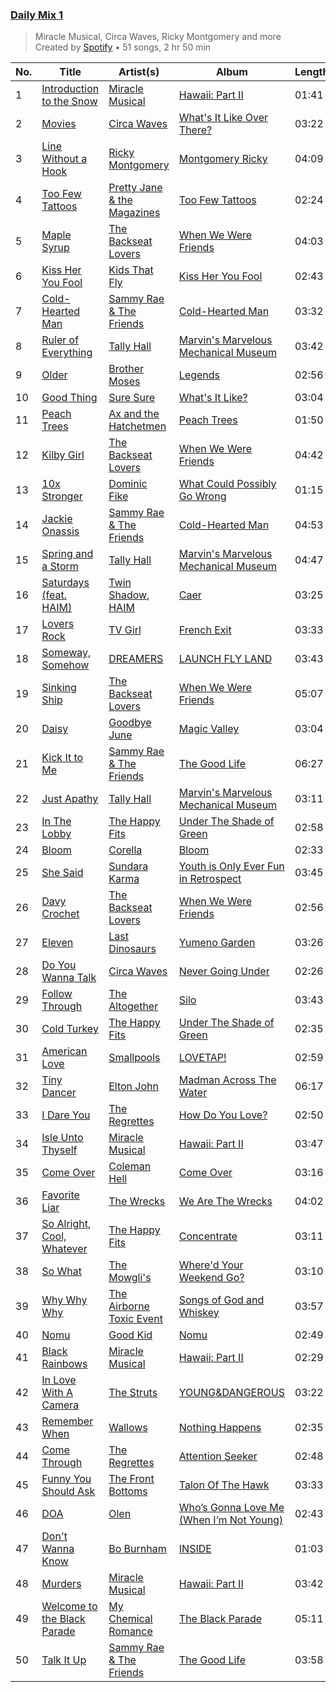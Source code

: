 ### [Daily Mix 1](https://open.spotify.com/playlist/37i9dQZF1E39Gzb56luQni)

> Miracle Musical, Circa Waves, Ricky Montgomery and more<br>
> Created by [Spotify](https://open.spotify.com/user/spotify) • 51 songs, 2 hr 50 min

| No. | Title | Artist(s) | Album | Length |
|---|---|---|---|---|
| 1 | [Introduction to the Snow](https://open.spotify.com/track/7qLs0IyUn6TrqgMzQ33SdH) | [Miracle Musical](https://open.spotify.com/artist/2FRXiAz5Uz78LLLSwEUhLt) | [Hawaii: Part II](https://open.spotify.com/album/1CbtBQqibzdxhmpiLD7vzN) | 01:41 |
| 2 | [Movies](https://open.spotify.com/track/3D8jabgtmZtDibyb6gqZOT) | [Circa Waves](https://open.spotify.com/artist/6hl5k4gLl1p3sjhHcb57t2) | [What's It Like Over There?](https://open.spotify.com/album/5pQd4CjocXnv5aLizqHCMu) | 03:22 |
| 3 | [Line Without a Hook](https://open.spotify.com/track/5NvOZCjZaGGGL597exlQWv) | [Ricky Montgomery](https://open.spotify.com/artist/0ZUvK7zGdXLd78mQr3t1Tw) | [Montgomery Ricky](https://open.spotify.com/album/25paSmOYSF03s81DCNqQn3) | 04:09 |
| 4 | [Too Few Tattoos](https://open.spotify.com/track/2MULdl5TdUJCAxJfd8fHjF) | [Pretty Jane & the Magazines](https://open.spotify.com/artist/6epJ25SOjrUlNIH80KKluq) | [Too Few Tattoos](https://open.spotify.com/album/1mZgSgGyJ8seP3ByQ8cAg8) | 02:24 |
| 5 | [Maple Syrup](https://open.spotify.com/track/4MXE6VCvTsQitHWrAxj7Kg) | [The Backseat Lovers](https://open.spotify.com/artist/6p2HnfM955TI1bX34dkLnI) | [When We Were Friends](https://open.spotify.com/album/3TSMSh5dai7WEnEGOoMXBZ) | 04:03 |
| 6 | [Kiss Her You Fool](https://open.spotify.com/track/6aBh6vT0UV14DneyyNorR2) | [Kids That Fly](https://open.spotify.com/artist/1qChcfwij4nN6hsCLTKBJX) | [Kiss Her You Fool](https://open.spotify.com/album/5jRYuoqIFmARsD6KV3xEAd) | 02:43 |
| 7 | [Cold-Hearted Man](https://open.spotify.com/track/4a8L9qf7HshfwT9XqEWAY5) | [Sammy Rae & The Friends](https://open.spotify.com/artist/3lFDsTyYNPQc8WzJExnQWn) | [Cold-Hearted Man](https://open.spotify.com/album/1GWt0mqBJootdml3cbaG59) | 03:32 |
| 8 | [Ruler of Everything](https://open.spotify.com/track/3vFZheR74pxUkzxqhXTZ2X) | [Tally Hall](https://open.spotify.com/artist/7lqaPghwYv2mE9baz5XQmL) | [Marvin's Marvelous Mechanical Museum](https://open.spotify.com/album/2TN3NIEBmAOGWmvP96DFs5) | 03:42 |
| 9 | [Older](https://open.spotify.com/track/7ftNgWJVEeA9HTLMaAzA0k) | [Brother Moses](https://open.spotify.com/artist/6PPQbW6B4qlgQbuvjbdQ4V) | [Legends](https://open.spotify.com/album/1LRpkUWt4EzdSGgC94VkEO) | 02:56 |
| 10 | [Good Thing](https://open.spotify.com/track/063d63uD0ZK1Ge9n5IF3Bg) | [Sure Sure](https://open.spotify.com/artist/1anAI9P9iSzc9qzLv6AtHZ) | [What's It Like?](https://open.spotify.com/album/056WVgV0QimZ6XcEHczGlG) | 03:04 |
| 11 | [Peach Trees](https://open.spotify.com/track/2hiEGsafGTYbc5UYuU3WN6) | [Ax and the Hatchetmen](https://open.spotify.com/artist/5WJCUSIw2Td5IEfa3LXCo9) | [Peach Trees](https://open.spotify.com/album/74P7tdRtyxYxbWXJVBr8GK) | 01:50 |
| 12 | [Kilby Girl](https://open.spotify.com/track/1170VohRSx6GwE6QDCHPPH) | [The Backseat Lovers](https://open.spotify.com/artist/6p2HnfM955TI1bX34dkLnI) | [When We Were Friends](https://open.spotify.com/album/3TSMSh5dai7WEnEGOoMXBZ) | 04:42 |
| 13 | [10x Stronger](https://open.spotify.com/track/3xLU29XDzxUllbDjLumKf7) | [Dominic Fike](https://open.spotify.com/artist/6USv9qhCn6zfxlBQIYJ9qs) | [What Could Possibly Go Wrong](https://open.spotify.com/album/1BubKJqf6Uc4fNae5kLJJ7) | 01:15 |
| 14 | [Jackie Onassis](https://open.spotify.com/track/57cromdHnqVGbXregGbyOc) | [Sammy Rae & The Friends](https://open.spotify.com/artist/3lFDsTyYNPQc8WzJExnQWn) | [Cold-Hearted Man](https://open.spotify.com/album/1GWt0mqBJootdml3cbaG59) | 04:53 |
| 15 | [Spring and a Storm](https://open.spotify.com/track/7i6pxHwCREvogBRpGyMzFX) | [Tally Hall](https://open.spotify.com/artist/7lqaPghwYv2mE9baz5XQmL) | [Marvin's Marvelous Mechanical Museum](https://open.spotify.com/album/2TN3NIEBmAOGWmvP96DFs5) | 04:47 |
| 16 | [Saturdays (feat. HAIM)](https://open.spotify.com/track/5ClqcvP4dYDDX6Zv3jPQD1) | [Twin Shadow](https://open.spotify.com/artist/6fLrPFLWLSCrp7gcTZXcKb), [HAIM](https://open.spotify.com/artist/4Ui2kfOqGujY81UcPrb5KE) | [Caer](https://open.spotify.com/album/5eIgu8uJ3H18h8vVqJYggZ) | 03:25 |
| 17 | [Lovers Rock](https://open.spotify.com/track/6dBUzqjtbnIa1TwYbyw5CM) | [TV Girl](https://open.spotify.com/artist/0Y6dVaC9DZtPNH4591M42W) | [French Exit](https://open.spotify.com/album/4Hai0uVzRbyTSaTPzxTY4e) | 03:33 |
| 18 | [Someway, Somehow](https://open.spotify.com/track/5fCGBY6HsBeMdbp1cnTfmG) | [DREAMERS](https://open.spotify.com/artist/1FgsVeOhRYuSw2ghkIXV0A) | [LAUNCH FLY LAND](https://open.spotify.com/album/6tPdQZsetTB8YW1cjuk9u4) | 03:43 |
| 19 | [Sinking Ship](https://open.spotify.com/track/4ydzIb3mPmiSm30PIMIrq8) | [The Backseat Lovers](https://open.spotify.com/artist/6p2HnfM955TI1bX34dkLnI) | [When We Were Friends](https://open.spotify.com/album/3TSMSh5dai7WEnEGOoMXBZ) | 05:07 |
| 20 | [Daisy](https://open.spotify.com/track/6zSekCO8d6oK2tsEBuxQPp) | [Goodbye June](https://open.spotify.com/artist/1l9I7G8J8AnMScWQwlNJ4M) | [Magic Valley](https://open.spotify.com/album/4GQp1LbFHcJVkS9M5HUzAL) | 03:04 |
| 21 | [Kick It to Me](https://open.spotify.com/track/6QZbDUZEgkwaVWROtWzjQ0) | [Sammy Rae & The Friends](https://open.spotify.com/artist/3lFDsTyYNPQc8WzJExnQWn) | [The Good Life](https://open.spotify.com/album/4s1igjt5YJe7s7BdCeX3DX) | 06:27 |
| 22 | [Just Apathy](https://open.spotify.com/track/7zCtLJNfkx82oqi1RUDSIU) | [Tally Hall](https://open.spotify.com/artist/7lqaPghwYv2mE9baz5XQmL) | [Marvin's Marvelous Mechanical Museum](https://open.spotify.com/album/2TN3NIEBmAOGWmvP96DFs5) | 03:11 |
| 23 | [In The Lobby](https://open.spotify.com/track/2Ti2oUliG7Om3wrwZ2oNFt) | [The Happy Fits](https://open.spotify.com/artist/73rPcaYEhBd0UuVZBqqyQJ) | [Under The Shade of Green](https://open.spotify.com/album/7zDlksfOktU7vodm08KPsb) | 02:58 |
| 24 | [Bloom](https://open.spotify.com/track/73FM54gxQEfzccxKKFE2iW) | [Corella](https://open.spotify.com/artist/5LoyxydilSHtcohX3rSRXe) | [Bloom](https://open.spotify.com/album/4HMw3oIsK71ORPwpYF4ZTQ) | 02:33 |
| 25 | [She Said](https://open.spotify.com/track/3ZJZjjKFxTqVGJ8QIYKMjp) | [Sundara Karma](https://open.spotify.com/artist/4fgXfJCQnK6c44u4KzAtQP) | [Youth is Only Ever Fun in Retrospect](https://open.spotify.com/album/3Hua29YXoJu25qVEhmssFb) | 03:45 |
| 26 | [Davy Crochet](https://open.spotify.com/track/1w9B61OdLdnjzZIUYmy0bd) | [The Backseat Lovers](https://open.spotify.com/artist/6p2HnfM955TI1bX34dkLnI) | [When We Were Friends](https://open.spotify.com/album/3TSMSh5dai7WEnEGOoMXBZ) | 02:56 |
| 27 | [Eleven](https://open.spotify.com/track/67nYknr6fPloy87OxlURuf) | [Last Dinosaurs](https://open.spotify.com/artist/677sHrkjhB7IP4YwjzZyc4) | [Yumeno Garden](https://open.spotify.com/album/32S8pHV6mMJTg5lLZeb3sr) | 03:26 |
| 28 | [Do You Wanna Talk](https://open.spotify.com/track/0fjEEHg3EVDBBbL7Vqy2O6) | [Circa Waves](https://open.spotify.com/artist/6hl5k4gLl1p3sjhHcb57t2) | [Never Going Under](https://open.spotify.com/album/4qx3TNl48aPu76YRCNZ4pj) | 02:26 |
| 29 | [Follow Through](https://open.spotify.com/track/2Y7xeRouoLEKDTwBHlAFnC) | [The Altogether](https://open.spotify.com/artist/6LipWEhF4zwwRY8hFtCQHc) | [Silo](https://open.spotify.com/album/7gMJ73FNHGu8YHP3Kkt9Vd) | 03:43 |
| 30 | [Cold Turkey](https://open.spotify.com/track/1S5EeXSOSqfrU2ItVbPZlv) | [The Happy Fits](https://open.spotify.com/artist/73rPcaYEhBd0UuVZBqqyQJ) | [Under The Shade of Green](https://open.spotify.com/album/7zDlksfOktU7vodm08KPsb) | 02:35 |
| 31 | [American Love](https://open.spotify.com/track/0m8z88MqUfbstTIUMK2wfZ) | [Smallpools](https://open.spotify.com/artist/4iiQabGKtS2RtTKpVkrVTw) | [LOVETAP!](https://open.spotify.com/album/59xqFRG2IgFTsZtQ73yIp6) | 02:59 |
| 32 | [Tiny Dancer](https://open.spotify.com/track/2TVxnKdb3tqe1nhQWwwZCO) | [Elton John](https://open.spotify.com/artist/3PhoLpVuITZKcymswpck5b) | [Madman Across The Water](https://open.spotify.com/album/2OZbaW9tgO62ndm375lFZr) | 06:17 |
| 33 | [I Dare You](https://open.spotify.com/track/6N3aShaAM8V6valfHIFVOr) | [The Regrettes](https://open.spotify.com/artist/67WNUxmM7y4WzHPAVzBu3E) | [How Do You Love?](https://open.spotify.com/album/0uIC8BxmLHZLpQX81ZqQE0) | 02:50 |
| 34 | [Isle Unto Thyself](https://open.spotify.com/track/19siCk4vlsMuzQmLTwi5yt) | [Miracle Musical](https://open.spotify.com/artist/2FRXiAz5Uz78LLLSwEUhLt) | [Hawaii: Part II](https://open.spotify.com/album/1CbtBQqibzdxhmpiLD7vzN) | 03:47 |
| 35 | [Come Over](https://open.spotify.com/track/2o3Wog8cDobbtvgFXIc6mK) | [Coleman Hell](https://open.spotify.com/artist/3q9nybxzbSHsesDBHUlP4c) | [Come Over](https://open.spotify.com/album/1FJRJYdexmGtM1mIqNgkBe) | 03:16 |
| 36 | [Favorite Liar](https://open.spotify.com/track/1scwknKtBQpreYy6MSoJqJ) | [The Wrecks](https://open.spotify.com/artist/458aS6ALc3QkzwfR5USt34) | [We Are The Wrecks](https://open.spotify.com/album/0vQRfUULb3EpObpn28YOkH) | 04:02 |
| 37 | [So Alright, Cool, Whatever](https://open.spotify.com/track/47rOmlKHPYyMDM3h6L74Sn) | [The Happy Fits](https://open.spotify.com/artist/73rPcaYEhBd0UuVZBqqyQJ) | [Concentrate](https://open.spotify.com/album/1mgzsmNo3XcdjonlRIwvFk) | 03:11 |
| 38 | [So What](https://open.spotify.com/track/0wAbE8PmaALSdGEpfOuk6J) | [The Mowgli's](https://open.spotify.com/artist/6AGUQK1EWK6nvN4pLIDQDQ) | [Where'd Your Weekend Go?](https://open.spotify.com/album/71o4Eq4gL2QGUb1FOey4G7) | 03:10 |
| 39 | [Why Why Why](https://open.spotify.com/track/68kS1Ni1vcDKRi8uzQh8UM) | [The Airborne Toxic Event](https://open.spotify.com/artist/7xovAENFxmyEWhzbnHsB3Z) | [Songs of God and Whiskey](https://open.spotify.com/album/7MR51b6JwOmyBUtmFRWPvW) | 03:57 |
| 40 | [Nomu](https://open.spotify.com/track/1hgb3hxKtCpX4tI0hrP46K) | [Good Kid](https://open.spotify.com/artist/38SKxCyfrmNWqWunb9wGHP) | [Nomu](https://open.spotify.com/album/0ZiUWlC9oeUQeTLZJ0LhTP) | 02:49 |
| 41 | [Black Rainbows](https://open.spotify.com/track/3C5CcBXFEldHfgwDe62zWI) | [Miracle Musical](https://open.spotify.com/artist/2FRXiAz5Uz78LLLSwEUhLt) | [Hawaii: Part II](https://open.spotify.com/album/1CbtBQqibzdxhmpiLD7vzN) | 02:29 |
| 42 | [In Love With A Camera](https://open.spotify.com/track/2CEjWJ4lPiodKXXS2bhVyP) | [The Struts](https://open.spotify.com/artist/3lDpdwM8KILepMHqBWUhIA) | [YOUNG&DANGEROUS](https://open.spotify.com/album/1mFRTnYk72zZfVk7l25G3g) | 03:22 |
| 43 | [Remember When](https://open.spotify.com/track/5naar7XewEOAjOywIp6Jjq) | [Wallows](https://open.spotify.com/artist/0NIPkIjTV8mB795yEIiPYL) | [Nothing Happens](https://open.spotify.com/album/7eed9MBclFPjjjvotfR2e9) | 02:35 |
| 44 | [Come Through](https://open.spotify.com/track/6TJv1Np1Qzps2dR7oB3m5K) | [The Regrettes](https://open.spotify.com/artist/67WNUxmM7y4WzHPAVzBu3E) | [Attention Seeker](https://open.spotify.com/album/237iOHOkZOBZfMyc371XdW) | 02:48 |
| 45 | [Funny You Should Ask](https://open.spotify.com/track/4AyA99jxTCLLLuSwVHgjxm) | [The Front Bottoms](https://open.spotify.com/artist/5ictveRyhWRs8Gt8Dvt1hS) | [Talon Of The Hawk](https://open.spotify.com/album/1Xz5zrDqXetBm5HwNGSqPs) | 03:33 |
| 46 | [DOA](https://open.spotify.com/track/4sy86utWrvEKd2w7zfnzL3) | [Olen](https://open.spotify.com/artist/0m34JtkojthW5WYugFm0e3) | [Who’s Gonna Love Me (When I’m Not Young)](https://open.spotify.com/album/75cLYF9N4P7YEPkj2U5yTL) | 02:43 |
| 47 | [Don't Wanna Know](https://open.spotify.com/track/4MsBOGhjM996rL6sf0i0n7) | [Bo Burnham](https://open.spotify.com/artist/2Waw2sSbqvAwK8NwACNjVo) | [INSIDE](https://open.spotify.com/album/35qVMfUfBN6q2xzm9rZn5a) | 01:03 |
| 48 | [Murders](https://open.spotify.com/track/0AFydkgl5Creero3gNjqvF) | [Miracle Musical](https://open.spotify.com/artist/2FRXiAz5Uz78LLLSwEUhLt) | [Hawaii: Part II](https://open.spotify.com/album/1CbtBQqibzdxhmpiLD7vzN) | 03:42 |
| 49 | [Welcome to the Black Parade](https://open.spotify.com/track/5wQnmLuC1W7ATsArWACrgW) | [My Chemical Romance](https://open.spotify.com/artist/7FBcuc1gsnv6Y1nwFtNRCb) | [The Black Parade](https://open.spotify.com/album/0FZK97MXMm5mUQ8mtudjuK) | 05:11 |
| 50 | [Talk It Up](https://open.spotify.com/track/7FQCZ5i5bmQ76LoGHyVcX0) | [Sammy Rae & The Friends](https://open.spotify.com/artist/3lFDsTyYNPQc8WzJExnQWn) | [The Good Life](https://open.spotify.com/album/4s1igjt5YJe7s7BdCeX3DX) | 03:58 |

